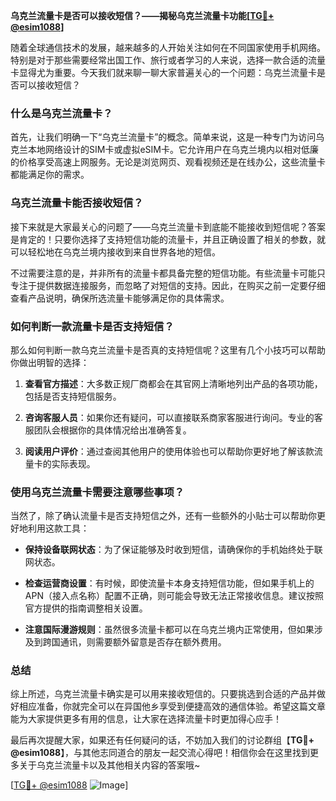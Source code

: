 **乌克兰流量卡是否可以接收短信？——揭秘乌克兰流量卡功能[[TG💪+ @esim1088](https://t.me/s/esim1088)]**

随着全球通信技术的发展，越来越多的人开始关注如何在不同国家使用手机网络。特别是对于那些需要经常出国工作、旅行或者学习的人来说，选择一款合适的流量卡显得尤为重要。今天我们就来聊一聊大家普遍关心的一个问题：乌克兰流量卡是否可以接收短信？

### 什么是乌克兰流量卡？

首先，让我们明确一下“乌克兰流量卡”的概念。简单来说，这是一种专门为访问乌克兰本地网络设计的SIM卡或虚拟eSIM卡。它允许用户在乌克兰境内以相对低廉的价格享受高速上网服务。无论是浏览网页、观看视频还是在线办公，这些流量卡都能满足你的需求。

### 乌克兰流量卡能否接收短信？

接下来就是大家最关心的问题了——乌克兰流量卡到底能不能接收到短信呢？答案是肯定的！只要你选择了支持短信功能的流量卡，并且正确设置了相关的参数，就可以轻松地在乌克兰境内接收到来自世界各地的短信。

不过需要注意的是，并非所有的流量卡都具备完整的短信功能。有些流量卡可能只专注于提供数据连接服务，而忽略了对短信的支持。因此，在购买之前一定要仔细查看产品说明，确保所选流量卡能够满足你的具体需求。

### 如何判断一款流量卡是否支持短信？

那么如何判断一款乌克兰流量卡是否真的支持短信呢？这里有几个小技巧可以帮助你做出明智的选择：

1. **查看官方描述**：大多数正规厂商都会在其官网上清晰地列出产品的各项功能，包括是否支持短信服务。
   
2. **咨询客服人员**：如果你还有疑问，可以直接联系商家客服进行询问。专业的客服团队会根据你的具体情况给出准确答复。

3. **阅读用户评价**：通过查阅其他用户的使用体验也可以帮助你更好地了解该款流量卡的实际表现。

### 使用乌克兰流量卡需要注意哪些事项？

当然了，除了确认流量卡是否支持短信之外，还有一些额外的小贴士可以帮助你更好地利用这款工具：

- **保持设备联网状态**：为了保证能够及时收到短信，请确保你的手机始终处于联网状态。
  
- **检查运营商设置**：有时候，即使流量卡本身支持短信功能，但如果手机上的APN（接入点名称）配置不正确，则可能会导致无法正常接收信息。建议按照官方提供的指南调整相关设置。

- **注意国际漫游规则**：虽然很多流量卡都可以在乌克兰境内正常使用，但如果涉及到跨国通讯，则需要额外留意是否存在额外费用。

### 总结

综上所述，乌克兰流量卡确实是可以用来接收短信的。只要挑选到合适的产品并做好相应准备，你就完全可以在异国他乡享受到便捷高效的通信体验。希望这篇文章能为大家提供更多有用的信息，让大家在选择流量卡时更加得心应手！

最后再次提醒大家，如果还有任何疑问的话，不妨加入我们的讨论群组【**TG💪+ @esim1088**】，与其他志同道合的朋友一起交流心得吧！相信你会在这里找到更多关于乌克兰流量卡以及其他相关内容的答案哦~

[[TG💪+ @esim1088](https://t.me/s/esim1088) ![Image](https://i.postimg.cc/4NQfJmqS/Snipaste-2025-05-13-00-14-12.png)]